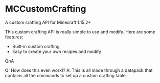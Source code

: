 # MCCustomCrafting
A custom crafting API for Minecraft 1.15.2+

This custom crafting API is really simple to use and modify. Here are some features:
- Built-in custom crafting
- Easy to create your own recipes and modify

QnA

Q: How does this even work!?
A: This is all made through a datapack that contains all the commands to set up a custom crafting table.
